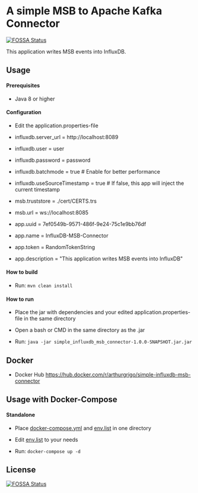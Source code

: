 # A simple MSB to Apache Kafka Connector 
[![FOSSA Status](https://app.fossa.com/api/projects/git%2Bgithub.com%2Fresearch-virtualfortknox%2Fsimple-influxdb-msb-connector.svg?type=shield)](https://app.fossa.com/projects/git%2Bgithub.com%2Fresearch-virtualfortknox%2Fsimple-influxdb-msb-connector?ref=badge_shield)


This application writes MSB events into InfluxDB.

## Usage

#### Prerequisites
* Java 8 or higher

#### Configuration

* Edit the application.properties-file

* influxdb.server_url = http://localhost:8089
* influxdb.user = user
* influxdb.password = password
* influxdb.batchmode = true # Enable for better performance 
* influxdb.useSourceTimestamp = true  # If false, this app will inject the current timestamp

* msb.truststore = ./cert/CERTS.trs
* msb.url = ws://localhost:8085
* app.uuid = 7ef0549b-9571-486f-9e24-75c1e9bb76df
* app.name = InfluxDB-MSB-Connector
* app.token = RandomTokenString
* app.description = "This application writes MSB events into InfluxDB"


#### How to build

* Run: `mvn clean install`


#### How to run

* Place the jar with dependencies and your edited application.properties-file in the same directory

* Open a bash or CMD in the same directory as the .jar

* Run: `java -jar simple_influxdb_msb_connector-1.0.0-SNAPSHOT.jar.jar`


## Docker

* Docker Hub https://hub.docker.com/r/arthurgrigo/simple-influxdb-msb-connector


## Usage with Docker-Compose

#### Standalone

* Place [docker-compose.yml](docker-compose/standalone/docker-compose.yml) and [env.list](docker-compose/standalone/env.list) in one directory

* Edit [env.list](docker-compose/standalone/env.list) to your needs 

* Run: `docker-compose up -d`

## License
[![FOSSA Status](https://app.fossa.com/api/projects/git%2Bgithub.com%2Fresearch-virtualfortknox%2Fsimple-influxdb-msb-connector.svg?type=large)](https://app.fossa.com/projects/git%2Bgithub.com%2Fresearch-virtualfortknox%2Fsimple-influxdb-msb-connector?ref=badge_large)